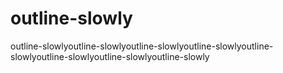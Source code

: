 # outline-slowly
outline-slowlyoutline-slowlyoutline-slowlyoutline-slowlyoutline-slowlyoutline-slowlyoutline-slowlyoutline-slowly
